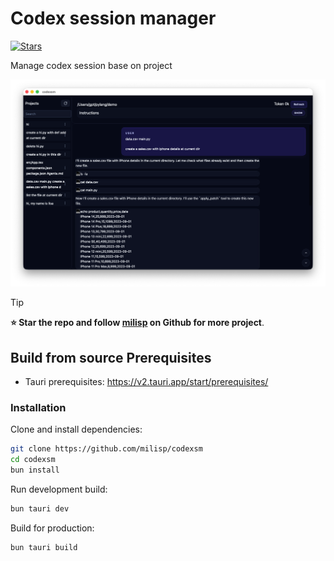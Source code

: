 # Codex session manager

[![Stars](https://img.shields.io/github/stars/milisp/codexsm?style=social)](https://github.com/milisp/codexsm/stargazers)

Manage codex session base on project

![demo](src/assets/codexsm.png)

> [!TIP]
> **⭐ Star the repo and follow [milisp](https://github.com/milisp) on Github for more project**.

## Build from source Prerequisites

- Tauri prerequisites: https://v2.tauri.app/start/prerequisites/

### Installation

Clone and install dependencies:
```bash
git clone https://github.com/milisp/codexsm
cd codexsm
bun install
```

Run development build:
```bash
bun tauri dev
```

Build for production:
```bash
bun tauri build
```